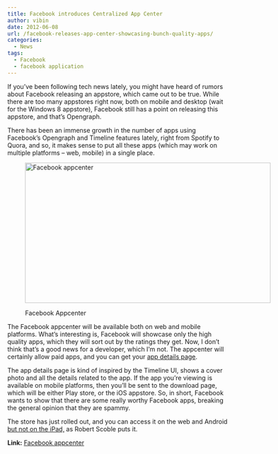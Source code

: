 ```yaml
---
title: Facebook introduces Centralized App Center
author: vibin
date: 2012-06-08
url: /facebook-releases-app-center-showcasing-bunch-quality-apps/
categories:
  - News
tags:
  - Facebook
  - facebook application
---
```

If you’ve been following tech news lately, you might have heard of rumors about Facebook releasing an appstore, which came out to be true. While there are too many appstores right now, both on mobile and desktop (wait for the Windows 8 appstore), Facebook still has a point on releasing this appstore, and that’s Opengraph.

There has been an immense growth in the number of apps using Facebook’s Opengraph and Timeline features lately, right from Spotify to Quora, and so, it makes sense to put all these apps (which may work on multiple platforms – web, mobile) in a single place.<figure style="width: 555px;" class="wp-caption alignnone">

[<img class="wp-image-58529" style="background-image: none; padding-left: 0px; padding-right: 0px; display: block; margin-left: auto; margin-right: auto; padding-top: 0px; border: 0pt none;" title="Facebook appcenter" src="http://cdn.devilsworkshop.org/files/2012/06/Facebook-appcenter_thumb.png" alt="Facebook appcenter" width="555" height="318" border="0" />][1]<figcaption class="wp-caption-text">Facebook Appcenter</figcaption></figure> 

The Facebook appcenter will be available both on web and mobile platforms. What’s interesting is, Facebook will showcase only the high quality apps, which they will sort out by the ratings they get. Now, I don’t think that’s a good news for a developer, which I’m not. The appcenter will certainly allow paid apps, and you can get your <a href="http://developers.facebook.com/apps" onclick="_gaq.push(['_trackEvent', 'outbound-article', 'http://developers.facebook.com/apps', 'app details page']);" target="_blank">app details page</a>.

The app details page is kind of inspired by the Timeline UI, shows a cover photo and all the details related to the app. If the app you’re viewing is available on mobile platforms, then you’ll be sent to the download page, which will be either Play store, or the iOS appstore. So, in short, Facebook wants to show that there are some really worthy Facebook apps, breaking the general opinion that they are spammy.

The store has just rolled out, and you can access it on the web and Android <a href="https://www.facebook.com/photo.php?fbid=10150949217274655&set=a.18390289654.24496.501319654&type=1" onclick="_gaq.push(['_trackEvent', 'outbound-article', 'https://www.facebook.com/photo.php?fbid=10150949217274655&set=a.18390289654.24496.501319654&type=1', 'but not on the iPad,']);" >but not on the iPad,</a> as Robert Scoble puts it.

**Link:** <a href="https://www.facebook.com/appcenter" onclick="_gaq.push(['_trackEvent', 'outbound-article', 'https://www.facebook.com/appcenter', 'Facebook appcenter']);" target="_blank">Facebook appcenter</a>

 [1]: http://cdn.devilsworkshop.org/files/2012/06/Facebook-appcenter.png

